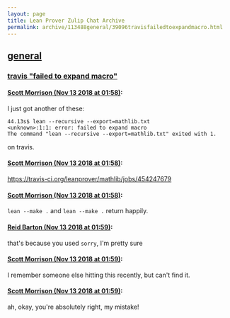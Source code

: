 ```yaml
---
layout: page
title: Lean Prover Zulip Chat Archive 
permalink: archive/113488general/39096travisfailedtoexpandmacro.html
---
```


## [general](index.html)
### [travis "failed to expand macro"](39096travisfailedtoexpandmacro.html)

#### [Scott Morrison (Nov 13 2018 at 01:58)](https://leanprover.zulipchat.com/#narrow/stream/113488-general/topic/travis%20%22failed%20to%20expand%20macro%22/near/147562010):
I just got another of these:
```
44.13s$ lean --recursive --export=mathlib.txt
<unknown>:1:1: error: failed to expand macro
The command "lean --recursive --export=mathlib.txt" exited with 1.
```
on travis.

#### [Scott Morrison (Nov 13 2018 at 01:58)](https://leanprover.zulipchat.com/#narrow/stream/113488-general/topic/travis%20%22failed%20to%20expand%20macro%22/near/147562012):
https://travis-ci.org/leanprover/mathlib/jobs/454247679

#### [Scott Morrison (Nov 13 2018 at 01:58)](https://leanprover.zulipchat.com/#narrow/stream/113488-general/topic/travis%20%22failed%20to%20expand%20macro%22/near/147562019):
`lean --make .` and `lean --make .` return happily.

#### [Reid Barton (Nov 13 2018 at 01:59)](https://leanprover.zulipchat.com/#narrow/stream/113488-general/topic/travis%20%22failed%20to%20expand%20macro%22/near/147562026):
that's because you used `sorry`, I'm pretty sure

#### [Scott Morrison (Nov 13 2018 at 01:59)](https://leanprover.zulipchat.com/#narrow/stream/113488-general/topic/travis%20%22failed%20to%20expand%20macro%22/near/147562029):
I remember someone else hitting this recently, but can't find it.

#### [Scott Morrison (Nov 13 2018 at 01:59)](https://leanprover.zulipchat.com/#narrow/stream/113488-general/topic/travis%20%22failed%20to%20expand%20macro%22/near/147562036):
ah, okay, you're absolutely right, my mistake!

